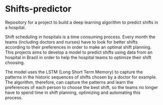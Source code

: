 # Shifts-predictor
Repository for a project to build a deep learning algorithm to predict shifts in a hospital. 

Shift scheduling in hospitals is a time consuming process. Every month the teams (including doctors and nurses) have to look for better shifts according to their preferences in order to make an optimal shift planning. This projects aims to develop a model to predict shifts using data from an hospital in Brazil in order to help the hospital teams to optimize their shift choosing.

The model uses the LSTM (Long Short Term Memory) to capture the patterns in the historic sequences of shifts chosen by a doctor for example. The algorithm, therefore, can capture the patterns and learn the preferences of each person to choose the best shift, so the teams no longer have to spend time in shift planning, optimizing and automating this process.
